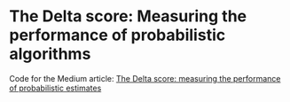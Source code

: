 # The Delta score: Measuring the performance of probabilistic algorithms

Code for the Medium article: [The Delta score: measuring the performance of probabilistic estimates](https://medium.com/@langberg91/the-delta-score-measuring-the-performance-of-probabilistic-estimates-4c035953c29)
